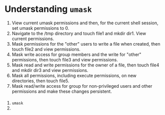 # Understanding `umask`

1. View current umask permissions and then, for the current shell session, set umask permissions to 0.
2. Navigate to the /tmp directory and touch file1 and mkdir dir1. View current permissions.
3. Mask permissions for the "other" users to write a file when created, then touch file2 and view permissions.
4. Mask write access for group members and the write for "other" permissions, then touch file3 and view permissions.
5. Mask read and write permissions for the owner of a file, then touch file4 and mkdir dir3 and view permissions.
6. Mask all permissions, including execute permissions, on new directories, then touch file5.
7. Mask read/write access for group for non-privileged users and other permissions and make these changes persistent.

####

1. `umask`
2. 

